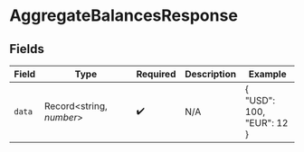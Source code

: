 # AggregateBalancesResponse


## Fields

| Field                     | Type                      | Required                  | Description               | Example                   |
| ------------------------- | ------------------------- | ------------------------- | ------------------------- | ------------------------- |
| `data`                    | Record<string, *number*>  | :heavy_check_mark:        | N/A                       | {<br/>"USD": 100,<br/>"EUR": 12<br/>} |